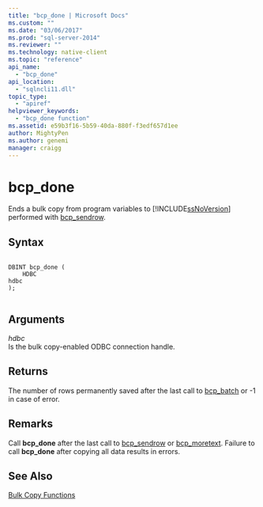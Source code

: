 ```yaml
---
title: "bcp_done | Microsoft Docs"
ms.custom: ""
ms.date: "03/06/2017"
ms.prod: "sql-server-2014"
ms.reviewer: ""
ms.technology: native-client
ms.topic: "reference"
api_name: 
  - "bcp_done"
api_location: 
  - "sqlncli11.dll"
topic_type: 
  - "apiref"
helpviewer_keywords: 
  - "bcp_done function"
ms.assetid: e59b3f16-5b59-40da-880f-f3edf657d1ee
author: MightyPen
ms.author: genemi
manager: craigg
---
```

# bcp_done
  Ends a bulk copy from program variables to [!INCLUDE[ssNoVersion](../../includes/ssnoversion-md.md)] performed with [bcp_sendrow](bcp-sendrow.md).  
  
## Syntax  
  
```  
  
DBINT bcp_done (  
    HDBC   
hdbc  
);  
  
```  
  
## Arguments  
 *hdbc*  
 Is the bulk copy-enabled ODBC connection handle.  
  
## Returns  
 The number of rows permanently saved after the last call to [bcp_batch](bcp-batch.md) or -1 in case of error.  
  
## Remarks  
 Call **bcp_done** after the last call to [bcp_sendrow](bcp-sendrow.md) or [bcp_moretext](bcp-moretext.md). Failure to call **bcp_done** after copying all data results in errors.  
  
## See Also  
 [Bulk Copy Functions](sql-server-driver-extensions-bulk-copy-functions.md)  
  
  
